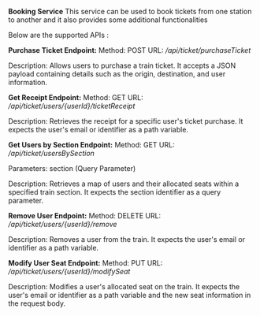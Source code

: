 __Booking Service__
This service can be used to book tickets from one station to another and it also provides some additional functionalities

Below are the supported APIs :

**Purchase Ticket Endpoint:**
Method: POST URL: _/api/ticket/purchaseTicket_

Description: Allows users to purchase a train ticket. It accepts a JSON payload containing details such as the origin, destination, and user information.

**Get Receipt Endpoint:**
Method: GET URL: _/api/ticket/users/{userId}/ticketReceipt_

Description: Retrieves the receipt for a specific user's ticket purchase. It expects the user's email or identifier as a path variable.

**Get Users by Section Endpoint:**
Method: GET URL: _/api/ticket/usersBySection_

Parameters: section (Query Parameter)

Description: Retrieves a map of users and their allocated seats within a specified train section. It expects the section identifier as a query parameter.

**Remove User Endpoint:**
Method: DELETE URL: _/api/ticket/users/{userId}/remove_

Description: Removes a user from the train. It expects the user's email or identifier as a path variable.

**Modify User Seat Endpoint:**
Method: PUT URL: _/api/ticket/users/{userId}/modifySeat_

Description: Modifies a user's allocated seat on the train. It expects the user's email or identifier as a path variable and the new seat information in the request body.
